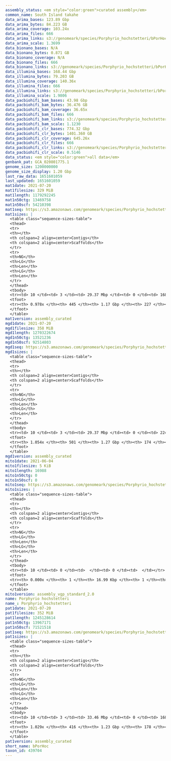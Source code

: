 ```yaml
---
assembly_status: <em style="color:green">curated assembly</em>
common_name: South Island takahe
data_arima_bases: 123.89 Gbp
data_arima_bytes: 84.223 GB
data_arima_coverage: 103.24x
data_arima_files: 666
data_arima_links: s3://genomeark/species/Porphyrio_hochstetteri/bPorHoc1/genomic_data/arima/<br>
data_arima_scale: 1.3699
data_bionano_bases: N/A
data_bionano_bytes: 0.871 GB
data_bionano_coverage: N/A
data_bionano_files: 666
data_bionano_links: s3://genomeark/species/Porphyrio_hochstetteri/bPorHoc1/genomic_data/bionano/<br>
data_illumina_bases: 168.44 Gbp
data_illumina_bytes: 79.203 GB
data_illumina_coverage: 140.36x
data_illumina_files: 666
data_illumina_links: s3://genomeark/species/Porphyrio_hochstetteri/bPorHoc2/genomic_data/illumina/<br>s3://genomeark/species/Porphyrio_hochstetteri/bPorHoc3/genomic_data/illumina/<br>
data_illumina_scale: 1.9806
data_pacbiohifi_bam_bases: 43.98 Gbp
data_pacbiohifi_bam_bytes: 36.476 GB
data_pacbiohifi_bam_coverage: 36.65x
data_pacbiohifi_bam_files: 666
data_pacbiohifi_bam_links: s3://genomeark/species/Porphyrio_hochstetteri/bPorHoc1/genomic_data/pacbio_hifi/<br>
data_pacbiohifi_bam_scale: 1.1230
data_pacbiohifi_clr_bases: 774.32 Gbp
data_pacbiohifi_clr_bytes: 1401.360 GB
data_pacbiohifi_clr_coverage: 645.26x
data_pacbiohifi_clr_files: 666
data_pacbiohifi_clr_links: s3://genomeark/species/Porphyrio_hochstetteri/bPorHoc1/genomic_data/pacbio_hifi/<br>
data_pacbiohifi_clr_scale: 0.5146
data_status: <em style="color:green">all data</em>
genbank_pat: GCA_020801775.1
genome_size: 1200000000
genome_size_display: 1.20 Gbp
last_raw_data: 1651601059
last_updated: 1651601059
mat1date: 2021-07-20
mat1filesize: 329 MiB
mat1length: 1179292245
mat1n50ctg: 13469758
mat1n50scf: 54210398
mat1seq: https://s3.amazonaws.com/genomeark/species/Porphyrio_hochstetteri/bPorHoc1/assembly_curated/bPorHoc1.mat.decon.20210720.fasta.gz
mat1sizes: |
  <table class="sequence-sizes-table">
  <thead>
  <tr>
  <th></th>
  <th colspan=2 align=center>Contigs</th>
  <th colspan=2 align=center>Scaffolds</th>
  </tr>
  <tr>
  <th>NG</th>
  <th>LG</th>
  <th>Len</th>
  <th>LG</th>
  <th>Len</th>
  </tr>
  </thead>
  <tbody>
  <tr><td> 10 </td><td> 3 </td><td> 29.37 Mbp </td><td> 0 </td><td> 168.54 Mbp </td></tr>  <tr><td> 20 </td><td> 8 </td><td> 22.78 Mbp </td><td> 1 </td><td> 135.46 Mbp </td></tr>  <tr><td> 30 </td><td> 14 </td><td> 18.13 Mbp </td><td> 2 </td><td> 125.85 Mbp </td></tr>  <tr><td> 40 </td><td> 20 </td><td> 16.56 Mbp </td><td> 3 </td><td> 86.48 Mbp </td></tr>  <tr style="background-color:#cccccc;"><td> 50 </td><td> 29 </td><td style="background-color:#88ff88;"> 13.47 Mbp </td><td> 5 </td><td style="background-color:#88ff88;"> 54.21 Mbp </td></tr>  <tr><td> 60 </td><td> 38 </td><td> 11.11 Mbp </td><td> 7 </td><td> 44.49 Mbp </td></tr>  <tr><td> 70 </td><td> 52 </td><td> 7.39 Mbp </td><td> 10 </td><td> 34.45 Mbp </td></tr>  <tr><td> 80 </td><td> 73 </td><td> 4.04 Mbp </td><td> 16 </td><td> 17.57 Mbp </td></tr>  <tr><td> 90 </td><td> 121 </td><td> 1.45 Mbp </td><td> 26 </td><td> 7.59 Mbp </td></tr>  <tr><td> 100 </td><td> 0 </td><td>  </td><td> 0 </td><td>  </td></tr>  </tbody>
  <tfoot>
  <tr><th> 0.978x </th><th> 445 </th><th> 1.17 Gbp </th><th> 227 </th><th> 1.18 Gbp </th></tr>
  </tfoot>
  </table>
mat1version: assembly_curated
mgd1date: 2021-07-20
mgd1filesize: 358 MiB
mgd1length: 1270322674
mgd1n50ctg: 13521236
mgd1n50scf: 92514803
mgd1seq: https://s3.amazonaws.com/genomeark/species/Porphyrio_hochstetteri/bPorHoc1/assembly_curated/bPorHoc1.mat.Z.cur.20210720.fasta.gz
mgd1sizes: |
  <table class="sequence-sizes-table">
  <thead>
  <tr>
  <th></th>
  <th colspan=2 align=center>Contigs</th>
  <th colspan=2 align=center>Scaffolds</th>
  </tr>
  <tr>
  <th>NG</th>
  <th>LG</th>
  <th>Len</th>
  <th>LG</th>
  <th>Len</th>
  </tr>
  </thead>
  <tbody>
  <tr><td> 10 </td><td> 3 </td><td> 29.37 Mbp </td><td> 0 </td><td> 224.11 Mbp </td></tr>  <tr><td> 20 </td><td> 8 </td><td> 23.13 Mbp </td><td> 1 </td><td> 171.06 Mbp </td></tr>  <tr><td> 30 </td><td> 13 </td><td> 19.48 Mbp </td><td> 1 </td><td> 171.06 Mbp </td></tr>  <tr><td> 40 </td><td> 20 </td><td> 16.74 Mbp </td><td> 2 </td><td> 127.87 Mbp </td></tr>  <tr style="background-color:#cccccc;"><td> 50 </td><td> 28 </td><td style="background-color:#88ff88;"> 13.52 Mbp </td><td> 3 </td><td style="background-color:#88ff88;"> 92.51 Mbp </td></tr>  <tr><td> 60 </td><td> 37 </td><td> 11.59 Mbp </td><td> 5 </td><td> 46.77 Mbp </td></tr>  <tr><td> 70 </td><td> 50 </td><td> 7.96 Mbp </td><td> 8 </td><td> 36.67 Mbp </td></tr>  <tr><td> 80 </td><td> 68 </td><td> 5.43 Mbp </td><td> 12 </td><td> 24.25 Mbp </td></tr>  <tr><td> 90 </td><td> 100 </td><td> 2.75 Mbp </td><td> 18 </td><td> 16.64 Mbp </td></tr>  <tr><td> 100 </td><td> 178 </td><td> 0.77 Mbp </td><td> 30 </td><td> 4.96 Mbp </td></tr>  </tbody>
  <tfoot>
  <tr><th> 1.054x </th><th> 501 </th><th> 1.27 Gbp </th><th> 174 </th><th> 1.27 Gbp </th></tr>
  </tfoot>
  </table>
mgd1version: assembly_curated
mito1date: 2021-06-04
mito1filesize: 5 KiB
mito1length: 16988
mito1n50ctg: 0
mito1n50scf: 0
mito1seq: https://s3.amazonaws.com/genomeark/species/Porphyrio_hochstetteri/bPorHoc1/assembly_vgp_standard_2.0/bPorHoc1.MT.20210604.fasta.gz
mito1sizes: |
  <table class="sequence-sizes-table">
  <thead>
  <tr>
  <th></th>
  <th colspan=2 align=center>Contigs</th>
  <th colspan=2 align=center>Scaffolds</th>
  </tr>
  <tr>
  <th>NG</th>
  <th>LG</th>
  <th>Len</th>
  <th>LG</th>
  <th>Len</th>
  </tr>
  </thead>
  <tbody>
  <tr><td> 10 </td><td> 0 </td><td>  </td><td> 0 </td><td>  </td></tr>  <tr><td> 20 </td><td> 0 </td><td>  </td><td> 0 </td><td>  </td></tr>  <tr><td> 30 </td><td> 0 </td><td>  </td><td> 0 </td><td>  </td></tr>  <tr><td> 40 </td><td> 0 </td><td>  </td><td> 0 </td><td>  </td></tr>  <tr style="background-color:#cccccc;"><td> 50 </td><td> 0 </td><td style="background-color:#ff8888;">  </td><td> 0 </td><td style="background-color:#ff8888;">  </td></tr>  <tr><td> 60 </td><td> 0 </td><td>  </td><td> 0 </td><td>  </td></tr>  <tr><td> 70 </td><td> 0 </td><td>  </td><td> 0 </td><td>  </td></tr>  <tr><td> 80 </td><td> 0 </td><td>  </td><td> 0 </td><td>  </td></tr>  <tr><td> 90 </td><td> 0 </td><td>  </td><td> 0 </td><td>  </td></tr>  <tr><td> 100 </td><td> 0 </td><td>  </td><td> 0 </td><td>  </td></tr>  </tbody>
  <tfoot>
  <tr><th> 0.000x </th><th> 1 </th><th> 16.99 Kbp </th><th> 1 </th><th> 16.99 Kbp </th></tr>
  </tfoot>
  </table>
mito1version: assembly_vgp_standard_2.0
name: Porphyrio hochstetteri
name_: Porphyrio_hochstetteri
pat1date: 2021-07-20
pat1filesize: 352 MiB
pat1length: 1245128614
pat1n50ctg: 13967171
pat1n50scf: 71521518
pat1seq: https://s3.amazonaws.com/genomeark/species/Porphyrio_hochstetteri/bPorHoc1/assembly_curated/bPorHoc1.pat.decon.20210720.fasta.gz
pat1sizes: |
  <table class="sequence-sizes-table">
  <thead>
  <tr>
  <th></th>
  <th colspan=2 align=center>Contigs</th>
  <th colspan=2 align=center>Scaffolds</th>
  </tr>
  <tr>
  <th>NG</th>
  <th>LG</th>
  <th>Len</th>
  <th>LG</th>
  <th>Len</th>
  </tr>
  </thead>
  <tbody>
  <tr><td> 10 </td><td> 3 </td><td> 33.46 Mbp </td><td> 0 </td><td> 168.78 Mbp </td></tr>  <tr><td> 20 </td><td> 7 </td><td> 27.79 Mbp </td><td> 1 </td><td> 125.97 Mbp </td></tr>  <tr><td> 30 </td><td> 12 </td><td> 21.76 Mbp </td><td> 2 </td><td> 92.69 Mbp </td></tr>  <tr><td> 40 </td><td> 18 </td><td> 17.86 Mbp </td><td> 4 </td><td> 77.82 Mbp </td></tr>  <tr style="background-color:#cccccc;"><td> 50 </td><td> 26 </td><td style="background-color:#88ff88;"> 13.97 Mbp </td><td> 5 </td><td style="background-color:#88ff88;"> 71.52 Mbp </td></tr>  <tr><td> 60 </td><td> 35 </td><td> 12.19 Mbp </td><td> 7 </td><td> 46.84 Mbp </td></tr>  <tr><td> 70 </td><td> 47 </td><td> 7.83 Mbp </td><td> 10 </td><td> 36.80 Mbp </td></tr>  <tr><td> 80 </td><td> 66 </td><td> 5.24 Mbp </td><td> 14 </td><td> 23.96 Mbp </td></tr>  <tr><td> 90 </td><td> 97 </td><td> 2.72 Mbp </td><td> 20 </td><td> 16.65 Mbp </td></tr>  <tr><td> 100 </td><td> 195 </td><td> 0.55 Mbp </td><td> 35 </td><td> 2.44 Mbp </td></tr>  </tbody>
  <tfoot>
  <tr><th> 1.029x </th><th> 416 </th><th> 1.23 Gbp </th><th> 178 </th><th> 1.25 Gbp </th></tr>
  </tfoot>
  </table>
pat1version: assembly_curated
short_name: bPorHoc
taxon_id: 439704
---
```

